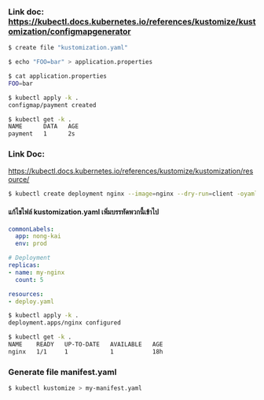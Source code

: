 ### Link doc: https://kubectl.docs.kubernetes.io/references/kustomize/kustomization/configmapgenerator
```bash
$ create file "kustomization.yaml"
```
```bash
$ echo "FOO=bar" > application.properties
```
```bash
$ cat application.properties
FOO=bar
```
```bash
$ kubectl apply -k .
configmap/payment created
```
```bash
$ kubectl get -k .
NAME      DATA   AGE
payment   1      2s
```

### Link Doc: 
https://kubectl.docs.kubernetes.io/references/kustomize/kustomization/resource/

```bash
$ kubectl create deployment nginx --image=nginx --dry-run=client -oyaml > deploy.yaml
```

#### แก้ไขไฟล์ kustomization.yaml เพิ่มบรรทัดพวกนี้เข้าไป
```yaml
commonLabels:
  app: nong-kai
  env: prod

# Deployment
replicas:
- name: my-nginx
  count: 5

resources:
- deploy.yaml
```

```bash
$ kubectl apply -k .
deployment.apps/nginx configured
```

```bash
$ kubectl get -k .
NAME    READY   UP-TO-DATE   AVAILABLE   AGE
nginx   1/1     1            1           18h
```

### Generate file manifest.yaml
```bash
$ kubectl kustomize > my-manifest.yaml
```
